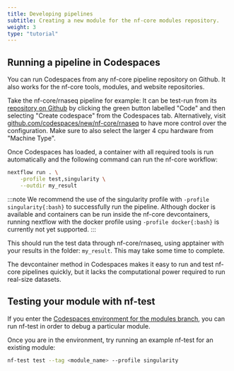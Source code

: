 ```yaml
---
title: Developing pipelines
subtitle: Creating a new module for the nf-core modules repository.
weight: 3
type: "tutorial"
---
```


## Running a pipeline in Codespaces

You can run Codespaces from any nf-core pipeline repository on Github.
It also works for the nf-core tools, modules, and website repositories.

Take the nf-core/rnaseq pipeline for example:
It can be test-run from its [repository on Github](https://github.com/nf-core/rnaseq) by clicking the green button labelled "Code" and then selecting "Create codespace" from the Codespaces tab.
Alternatively, visit [github.com/codespaces/new/nf-core/rnaseq](https://github.com/codespaces/new/nf-core/rnaseq) to have more control over the configuration.
Make sure to also select the larger 4 cpu hardware from "Machine Type".

Once Codespaces has loaded, a container with all required tools is run automatically and the following command can run the nf-core workflow:

```bash
nextflow run . \
    -profile test,singularity \
    --outdir my_result
```

:::note
We recommend the use of the singularity profile with `-profile singularity{:bash}` to successfully run the pipeline.
Although docker is available and containers can be run inside the nf-core devcontainers, running nextflow with the docker profile using `-profile docker{:bash}` is currently not yet supported.
:::

This should run the test data through nf-core/rnaseq, using apptainer with your results in the folder: `my_result`.
This may take some time to complete.

The devcontainer method in Codespaces makes it easy to run and test nf-core pipelines quickly, but it lacks the computational power required to run real-size datasets.

## Testing your module with nf-test

If you enter the [Codespaces environment for the modules branch](https://github.com/nf-core/modules), you can run nf-test in order to debug a particular module.

Once you are in the environment, try running an example nf-test for an existing module:

```bash
nf-test test --tag <module_name> --profile singularity
```
